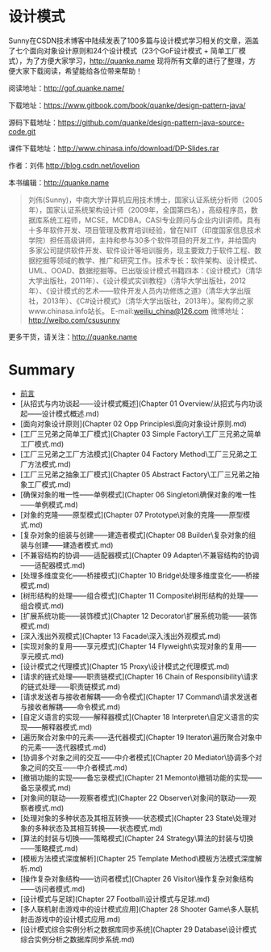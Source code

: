 # 设计模式

Sunny在CSDN技术博客中陆续发表了100多篇与设计模式学习相关的文章，涵盖了七个面向对象设计原则和24个设计模式（23个GoF设计模式 +  简单工厂模式），为了方便大家学习，http://quanke.name 现将所有文章的进行了整理，方便大家下载阅读，希望能给各位带来帮助！


阅读地址：http://gof.quanke.name/

下载地址：https://www.gitbook.com/book/quanke/design-pattern-java/

源码下载地址：https://github.com/quanke/design-pattern-java-source-code.git

课件下载地址：http://www.chinasa.info/download/DP-Slides.rar

作者：刘伟  http://blog.csdn.net/lovelion

本书编辑：http://quanke.name

> 刘伟(Sunny)，中南大学计算机应用技术博士，国家认证系统分析师（2005年），国家认证系统架构设计师（2009年，全国第四名），高级程序员，数据库系统工程师，MCSE，MCDBA，CASI专业顾问与企业内训讲师。具有十多年软件开发、项目管理及教育培训经验，曾在NIIT（印度国家信息技术学院）担任高级讲师，主持和参与30多个软件项目的开发工作，并给国内多家公司提供软件开发、软件设计等培训服务，现主要致力于软件工程、数据挖掘等领域的教学、推广和研究工作。技术专长：软件架构、设计模式、UML、OOAD、数据挖掘等。已出版设计模式书籍四本：《设计模式》（清华大学出版社，2011年）、《设计模式实训教程》（清华大学出版社，2012年）、《设计模式的艺术——软件开发人员内功修炼之道》（清华大学出版社，2013年）、《C#设计模式》（清华大学出版社，2013年）。架构师之家www.chinasa.info站长。
E-mail:weiliu_china@126.com
微博地址：http://weibo.com/csusunny


更多干货，请关注：http://quanke.name

# Summary

* [前言](README.md)
* [从招式与内功谈起——设计模式概述](Chapter 01 Overview/从招式与内功谈起——设计模式概述.md)
* [面向对象设计原则](Chapter 02 Opp Principles\面向对象设计原则.md)
* [工厂三兄弟之简单工厂模式](Chapter 03 Simple Factory\工厂三兄弟之简单工厂模式.md)
* [工厂三兄弟之工厂方法模式](Chapter 04 Factory Method\工厂三兄弟之工厂方法模式.md)
* [工厂三兄弟之抽象工厂模式](Chapter 05 Abstract Factory\工厂三兄弟之抽象工厂模式.md)
* [确保对象的唯一性——单例模式](Chapter 06 Singleton\确保对象的唯一性——单例模式.md)
* [对象的克隆——原型模式](Chapter 07 Prototype\对象的克隆——原型模式.md)
* [复杂对象的组装与创建——建造者模式](Chapter 08 Builder\复杂对象的组装与创建——建造者模式.md)
* [不兼容结构的协调——适配器模式](Chapter 09 Adapter\不兼容结构的协调——适配器模式.md)
* [处理多维度变化——桥接模式](Chapter 10 Bridge\处理多维度变化——桥接模式.md)
* [树形结构的处理——组合模式](Chapter 11 Composite\树形结构的处理——组合模式.md)
* [扩展系统功能——装饰模式](Chapter 12 Decorator\扩展系统功能——装饰模式.md)
* [深入浅出外观模式](Chapter 13 Facade\深入浅出外观模式.md)
* [实现对象的复用——享元模式](Chapter 14 Flyweight\实现对象的复用——享元模式.md)
* [设计模式之代理模式](Chapter 15 Proxy\设计模式之代理模式.md)
* [请求的链式处理——职责链模式](Chapter 16 Chain of Responsibility\请求的链式处理——职责链模式.md)
* [请求发送者与接收者解耦——命令模式](Chapter 17 Command\请求发送者与接收者解耦——命令模式.md)
* [自定义语言的实现——解释器模式](Chapter 18 Interpreter\自定义语言的实现——解释器模式.md)
* [遍历聚合对象中的元素——迭代器模式](Chapter 19 Iterator\遍历聚合对象中的元素——迭代器模式.md)
* [协调多个对象之间的交互——中介者模式](Chapter 20 Mediator\协调多个对象之间的交互——中介者模式.md)
* [撤销功能的实现——备忘录模式](Chapter 21 Memonto\撤销功能的实现——备忘录模式.md)
* [对象间的联动——观察者模式](Chapter 22 Observer\对象间的联动——观察者模式.md)
* [处理对象的多种状态及其相互转换——状态模式](Chapter 23 State\处理对象的多种状态及其相互转换——状态模式.md)
* [算法的封装与切换——策略模式](Chapter 24 Strategy\算法的封装与切换——策略模式.md)
* [模板方法模式深度解析](Chapter 25 Template Method\模板方法模式深度解析.md)
* [操作复杂对象结构——访问者模式](Chapter 26 Visitor\操作复杂对象结构——访问者模式.md)
* [设计模式与足球](Chapter 27 Football\设计模式与足球.md)
* [多人联机射击游戏中的设计模式应用](Chapter 28 Shooter Game\多人联机射击游戏中的设计模式应用.md)
* [设计模式综合实例分析之数据库同步系统](Chapter 29 Database\设计模式综合实例分析之数据库同步系统.md)
